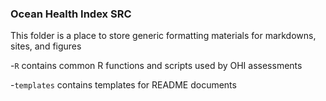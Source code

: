 ### Ocean Health Index SRC

This folder is a place to store generic formatting materials for markdowns, sites, and figures

-`R` contains common R functions and scripts used by OHI assessments

-`templates` contains templates for README documents 